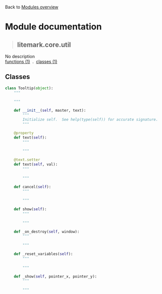 Back to [Modules overview](https://github.com/pyrustic/litemark/blob/master/docs/modules/README.md)
  
# Module documentation
>## litemark.core.util
No description
<br>
[functions (1)](https://github.com/pyrustic/litemark/blob/master/docs/modules/content/litemark.core.util/functions.md) &nbsp;.&nbsp; [classes (1)](https://github.com/pyrustic/litemark/blob/master/docs/modules/content/litemark.core.util/classes.md)


## Classes
```python
class Tooltip(object):
    """
    
    """

    def __init__(self, master, text):
        """
        Initialize self.  See help(type(self)) for accurate signature.
        """

    @property
    def text(self):
        """
        
        """

    @text.setter
    def text(self, val):
        """
        
        """

    def cancel(self):
        """
        
        """

    def show(self):
        """
        
        """

    def _on_destroy(self, window):
        """
        
        """

    def _reset_variables(self):
        """
        
        """

    def _show(self, pointer_x, pointer_y):
        """
        
        """

```

